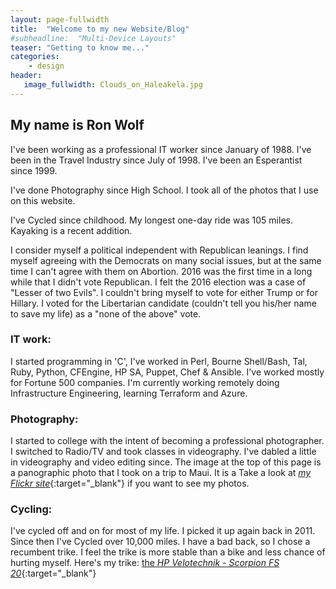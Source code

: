 ```yaml
---
layout: page-fullwidth
title:  "Welcome to my new Website/Blog"
#subheadline:  "Multi-Device Layouts"
teaser: "Getting to know me..."
categories:
    - design
header:
   image_fullwidth: Clouds_on_Haleakela.jpg
---
```

## My name is Ron Wolf
I've been working as a professional IT worker since January of 1988.  I've been in the Travel Industry since July of 1998.  I've been an Esperantist since 1999.

I've done Photography since High School.  I took all of the photos that I use on this website.   

I've Cycled since childhood.  My longest one-day ride was 105 miles.  Kayaking is a recent addition.

I consider myself a political independent with Republican leanings.  I find myself agreeing with the Democrats on many social issues, but at the same time I can't agree with them on Abortion.  2016 was the first time in a long while that I didn't vote Republican.  I felt the 2016 election was a case of "Lesser of two Evils".  I couldn't bring myself to vote for either Trump or for Hillary.  I voted for the Libertarian candidate (couldn't tell you his/her name to save my life) as a "none of the above" vote.


### IT work:
  I started programming in 'C', I've worked in Perl, Bourne Shell/Bash, Tal, Ruby, Python, CFEngine, HP SA, Puppet, Chef & Ansible.  I've worked mostly for Fortune 500 companies.  I'm currently working remotely doing Infrastructure Engineering, learning Terraform and Azure.

### Photography:
  I started to college with the intent of becoming a professional photographer.  I switched to Radio/TV and took classes in videography.  I've dabled a little in videography and video editing since. The image at the top of this page is a panographic photo that I took on a trip to Maui.  It is a  Take a look at [*my Flickr site*](https://www.flickr.com/photos/75714303@N00){:target="_blank"} if you want to see my photos. 


### Cycling:
  I've cycled off and on for most of my life.  I picked it up again back in 2011.  Since then I've Cycled over 10,000 miles.  I have a bad back, so I chose a recumbent trike.  I feel the trike is more stable than a bike and less chance of hurting myself. Here's my trike: [the *HP Velotechnik - Scorpion FS 20*](https://www.hpvelotechnik.com/en/recumbent-trikes-bikes/scorpion-adults-recumbent-trikes/scorpion-fs-20-compact-full-suspension-adults-trike/){:target="_blank"}


